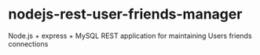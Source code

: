 # nodejs-rest-user-friends-manager
Node.js + express + MySQL REST application for maintaining Users friends connections